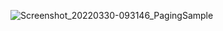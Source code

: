 ![Screenshot_20220330-093146_PagingSample](https://user-images.githubusercontent.com/47914132/160743268-12c5111d-4e55-4418-be52-af953a6b6282.jpg)
